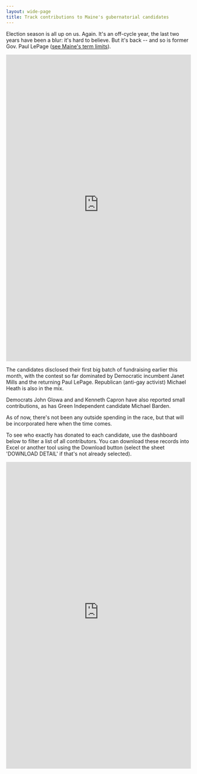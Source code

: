 ```yaml
---
layout: wide-page
title: Track contributions to Maine's gubernatorial candidates
---
```

Election season is all up on us. Again. It's an off-cycle year, the last two years have been a blur: it's hard to believe. But it's back -- and so is former Gov. Paul LePage ([see Maine's term limits](https://www.maine.gov/legis/const/#a5)).

<div><iframe style="border: none;" src="https://public.tableausoftware.com/views/governors-race-2022/ContributionSummary?:showVizHome=no&amp;:embed=true" width="100%" height="835px"></iframe></div>

The candidates disclosed their first big batch of fundraising earlier this month, with the contest so far dominated by Democratic incumbent Janet Mills and the returning Paul LePage. Republican (anti-gay activist) Michael Heath is also in the mix.

Democrats John Glowa and and Kenneth Capron have also reported small contributions, as has Green Independent candidate Michael Barden.

As of now, there's not been any outside spending in the race, but that will be incorporated here when the time comes.

To see who exactly has donated to each candidate, use the dashboard below to filter a list of all contributors. You can download these records into Excel or another tool using the Download button (select the sheet 'DOWNLOAD DETAIL' if that's not already selected).

<div><iframe style="border: none;" src="https://public.tableausoftware.com/views/governors-race-2022/ContributorDetail?:showVizHome=no&amp;:embed=true" width="100%" height="835px"></iframe></div>
